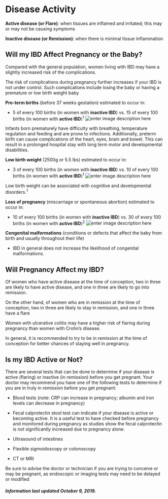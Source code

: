 <h1>Disease Activity</h1>

**Active disease (or Flare)**: when tissues are inflamed and irritated; this may or may not be causing symptoms 

**Inactive disease (or Remission)**: when there is minimal tissue inflammation

## **Will my IBD Affect Pregnancy or the Baby?**

Compared with the general population, women living with IBD may have a slightly increased risk of the complications. 

The risk of complications during pregnancy further increases if your IBD is not under control. Such complications include losing the baby or having a premature or low birth weight baby

**Pre-term births** (before 37 weeks gestation) estimated to occur in:

* 5 of every 100 births (in women with **inactive IBD**) vs. 15 of every 100 births (in women with **active IBD**)<sup>1</sup>
![enter image description here](https://github.com/tactica/pregnancy-ibd/blob/master/images/preterm.PNG?raw=true)

Infants born prematurely have difficulty with breathing, temperature regulation and feeding and are prone to infections. Additionally, preterm birth can cause complications of the heart, eyes, brain and bowel.  This can result in a prolonged hospital stay with long term motor and developmental disabilities. 

**Low birth weight** (2500g or 5.5 lbs) estimated to occur in:

* 3 of every 100 births (in women with **inactive IBD**) vs. 10 of every 100 births (in women with **active IBD**)<sup>1</sup>
![enter image description here](https://github.com/tactica/pregnancy-ibd/blob/master/images/lbw.PNG?raw=true)

Low birth weight can be associated with cognitive and developmental disorders.<sup>1</sup>

**Loss of pregnancy** (miscarriage or spontaneous abortion) estimated to occur in:

* 10 of every 100 births (in women with **inactive IBD**) vs. 30 of every 100 births (in women with **active IBD**)<sup>2</sup>
![enter image description here](https://github.com/tactica/pregnancy-ibd/blob/master/images/Preg%20Loss.PNG?raw=true)


**Congenital malformations** (conditions or defects that affect the baby from birth and usually throughout their life)
* IBD in general does not increase the likelihood of congenital malformations. 

## **Will Pregnancy Affect my IBD?**
Of women who have active disease at the time of conception, two in three are likely to have active disease, and one in three are likely to go into remission.   

On the other hand, of women who are in remission at the time of conception, two in three are likely to stay in remission, and one in three have a flare

Women with ulcerative colitis may have a higher risk of flaring during pregnancy than women with Crohn’s disease.   

In general, it is recommended to try to be in remission at the time of conception for better chances of staying well in pregnancy. 

## **Is my IBD Active or Not?**

There are several tests that can be done to determine if your disease is active (flaring) or inactive (in remission) before you get pregnant. 
Your doctor may recommend you have one of the following tests to determine if you are in truly in remission before you get pregnant: 
* Blood tests (note: CRP can increase in pregnancy; albumin and iron levels can decrease in pregnancy)
* Fecal calprotectin stool test can indicate if your disease is active or becoming active. It is a useful test to have checked before pregnancy and monitored during pregnancy as studies show the fecal calprotectin is not significantly increased due to pregnancy alone. 
* Ultrasound of intestines 

* Flexible sigmoidoscopy or colonoscopy
* CT or MRI

Be sure to advise the doctor or technician if you are trying to conceive or may be pregnant, as endoscopic or imaging tests may need to be delayed or modified


<h5>Information last updated October 9, 2019.</h5>

